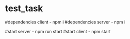 # test_task

#dependencies client - npm i
#dependencies server - npm i

#start server - npm run start
#start client - npm start
